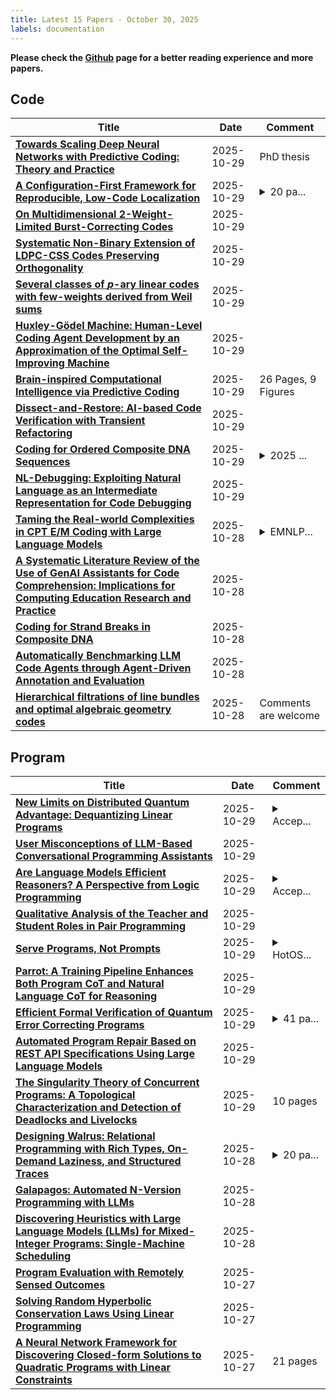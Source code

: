 ```yaml
---
title: Latest 15 Papers - October 30, 2025
labels: documentation
---
```

**Please check the [Github](https://github.com/zezhishao/MTS_Daily_ArXiv) page for a better reading experience and more papers.**

## Code
| **Title** | **Date** | **Comment** |
| --- | --- | --- |
| **[Towards Scaling Deep Neural Networks with Predictive Coding: Theory and Practice](http://arxiv.org/abs/2510.23323v2)** | 2025-10-29 | PhD thesis |
| **[A Configuration-First Framework for Reproducible, Low-Code Localization](http://arxiv.org/abs/2510.25692v1)** | 2025-10-29 | <details><summary>20 pa...</summary><p>20 pages, 7 figures. Preprint submitted to ACM Transactions on Software Engineering and Methodology (TOSEM), 2025</p></details> |
| **[On Multidimensional 2-Weight-Limited Burst-Correcting Codes](http://arxiv.org/abs/2510.25592v1)** | 2025-10-29 |  |
| **[Systematic Non-Binary Extension of LDPC-CSS Codes Preserving Orthogonality](http://arxiv.org/abs/2510.25583v1)** | 2025-10-29 |  |
| **[Several classes of $p$-ary linear codes with few-weights derived from Weil sums](http://arxiv.org/abs/2510.25578v1)** | 2025-10-29 |  |
| **[Huxley-Gödel Machine: Human-Level Coding Agent Development by an Approximation of the Optimal Self-Improving Machine](http://arxiv.org/abs/2510.21614v3)** | 2025-10-29 |  |
| **[Brain-inspired Computational Intelligence via Predictive Coding](http://arxiv.org/abs/2308.07870v3)** | 2025-10-29 | 26 Pages, 9 Figures |
| **[Dissect-and-Restore: AI-based Code Verification with Transient Refactoring](http://arxiv.org/abs/2510.25406v1)** | 2025-10-29 |  |
| **[Coding for Ordered Composite DNA Sequences](http://arxiv.org/abs/2509.26119v2)** | 2025-10-29 | <details><summary>2025 ...</summary><p>2025 IEEE International Symposium on Information Theory (ISIT)</p></details> |
| **[NL-Debugging: Exploiting Natural Language as an Intermediate Representation for Code Debugging](http://arxiv.org/abs/2505.15356v2)** | 2025-10-29 |  |
| **[Taming the Real-world Complexities in CPT E/M Coding with Large Language Models](http://arxiv.org/abs/2510.25007v1)** | 2025-10-28 | <details><summary>EMNLP...</summary><p>EMNLP 2025 Industry Track</p></details> |
| **[A Systematic Literature Review of the Use of GenAI Assistants for Code Comprehension: Implications for Computing Education Research and Practice](http://arxiv.org/abs/2510.17894v2)** | 2025-10-28 |  |
| **[Coding for Strand Breaks in Composite DNA](http://arxiv.org/abs/2501.15851v2)** | 2025-10-28 |  |
| **[Automatically Benchmarking LLM Code Agents through Agent-Driven Annotation and Evaluation](http://arxiv.org/abs/2510.24358v1)** | 2025-10-28 |  |
| **[Hierarchical filtrations of line bundles and optimal algebraic geometry codes](http://arxiv.org/abs/2507.01859v6)** | 2025-10-28 | Comments are welcome |

## Program
| **Title** | **Date** | **Comment** |
| --- | --- | --- |
| **[New Limits on Distributed Quantum Advantage: Dequantizing Linear Programs](http://arxiv.org/abs/2506.07574v3)** | 2025-10-29 | <details><summary>Accep...</summary><p>Accepted to DISC 2025</p></details> |
| **[User Misconceptions of LLM-Based Conversational Programming Assistants](http://arxiv.org/abs/2510.25662v1)** | 2025-10-29 |  |
| **[Are Language Models Efficient Reasoners? A Perspective from Logic Programming](http://arxiv.org/abs/2510.25626v1)** | 2025-10-29 | <details><summary>Accep...</summary><p>Accepted to NeurIPS 2025</p></details> |
| **[Qualitative Analysis of the Teacher and Student Roles in Pair Programming](http://arxiv.org/abs/2507.10305v2)** | 2025-10-29 |  |
| **[Serve Programs, Not Prompts](http://arxiv.org/abs/2510.25412v1)** | 2025-10-29 | <details><summary>HotOS...</summary><p>HotOS 2025. Follow-up implementation work (SOSP 2025) is available at arXiv:2510.24051</p></details> |
| **[Parrot: A Training Pipeline Enhances Both Program CoT and Natural Language CoT for Reasoning](http://arxiv.org/abs/2510.25310v1)** | 2025-10-29 |  |
| **[Efficient Formal Verification of Quantum Error Correcting Programs](http://arxiv.org/abs/2504.07732v3)** | 2025-10-29 | <details><summary>41 pa...</summary><p>41 pages, 10 figures, 4 tables; v2: Extended version of the paper in PLDI 2025; Evaluated artifact at https://doi.org/10.5281/zenodo.15267327 v3: revise typos and inconsistencies</p></details> |
| **[Automated Program Repair Based on REST API Specifications Using Large Language Models](http://arxiv.org/abs/2510.25148v1)** | 2025-10-29 |  |
| **[The Singularity Theory of Concurrent Programs: A Topological Characterization and Detection of Deadlocks and Livelocks](http://arxiv.org/abs/2510.25112v1)** | 2025-10-29 | 10 pages |
| **[Designing Walrus: Relational Programming with Rich Types, On-Demand Laziness, and Structured Traces](http://arxiv.org/abs/2510.02579v2)** | 2025-10-28 | <details><summary>20 pa...</summary><p>20 pages, miniKanren 2025</p></details> |
| **[Galapagos: Automated N-Version Programming with LLMs](http://arxiv.org/abs/2408.09536v3)** | 2025-10-28 |  |
| **[Discovering Heuristics with Large Language Models (LLMs) for Mixed-Integer Programs: Single-Machine Scheduling](http://arxiv.org/abs/2510.24013v1)** | 2025-10-28 |  |
| **[Program Evaluation with Remotely Sensed Outcomes](http://arxiv.org/abs/2411.10959v3)** | 2025-10-27 |  |
| **[Solving Random Hyperbolic Conservation Laws Using Linear Programming](http://arxiv.org/abs/2501.10104v3)** | 2025-10-27 |  |
| **[A Neural Network Framework for Discovering Closed-form Solutions to Quadratic Programs with Linear Constraints](http://arxiv.org/abs/2510.23737v1)** | 2025-10-27 | 21 pages |

